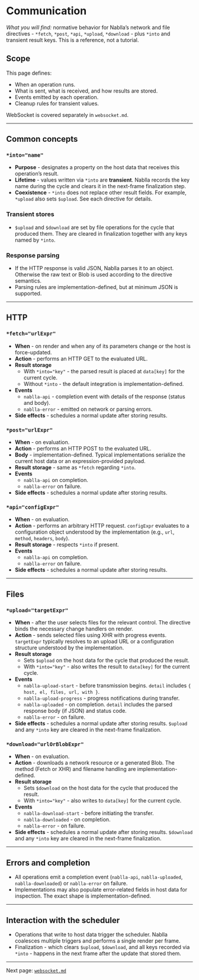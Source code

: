 # Communication

_What you will find:_ normative behavior for Nablla’s network and file directives - `*fetch`, `*post`, `*api`, `*upload`, `*download` - plus `*into` and transient result keys. This is a reference, not a tutorial.

## Scope

This page defines:
- When an operation runs.
- What is sent, what is received, and how results are stored.
- Events emitted by each operation.
- Cleanup rules for transient values.

WebSocket is covered separately in `websocket.md`.

---

## Common concepts

### `*into="name"`
- **Purpose** - designates a property on the host data that receives this operation’s result.
- **Lifetime** - values written via `*into` are **transient**. Nablla records the key name during the cycle and clears it in the next-frame finalization step.
- **Coexistence** - `*into` does not replace other result fields. For example, `*upload` also sets `$upload`. See each directive for details.

### Transient stores
- `$upload` and `$download` are set by file operations for the cycle that produced them. They are cleared in finalization together with any keys named by `*into`.

### Response parsing
- If the HTTP response is valid JSON, Nablla parses it to an object. Otherwise the raw text or Blob is used according to the directive semantics.
- Parsing rules are implementation-defined, but at minimum JSON is supported.

---

## HTTP

### `*fetch="urlExpr"`
- **When** - on render and when any of its parameters change or the host is force-updated.
- **Action** - performs an HTTP GET to the evaluated URL.
- **Result storage**
  - With `*into="key"` - the parsed result is placed at `data[key]` for the current cycle.
  - Without `*into` - the default integration is implementation-defined.
- **Events**
  - `nablla-api` - completion event with details of the response (status and body).
  - `nablla-error` - emitted on network or parsing errors.
- **Side effects** - schedules a normal update after storing results.

### `*post="urlExpr"`
- **When** - on evaluation.
- **Action** - performs an HTTP POST to the evaluated URL.
- **Body** - implementation-defined. Typical implementations serialize the current host data or an expression-provided payload.
- **Result storage** - same as `*fetch` regarding `*into`.
- **Events**
  - `nablla-api` on completion.
  - `nablla-error` on failure.
- **Side effects** - schedules a normal update after storing results.

### `*api="configExpr"`
- **When** - on evaluation.
- **Action** - performs an arbitrary HTTP request. `configExpr` evaluates to a configuration object understood by the implementation (e.g., `url`, `method`, `headers`, `body`).
- **Result storage** - respects `*into` if present.
- **Events**
  - `nablla-api` on completion.
  - `nablla-error` on failure.
- **Side effects** - schedules a normal update after storing results.

---

## Files

### `*upload="targetExpr"`
- **When** - after the user selects files for the relevant control. The directive binds the necessary change handlers on render.
- **Action** - sends selected files using XHR with progress events. `targetExpr` typically resolves to an upload URL or a configuration structure understood by the implementation.
- **Result storage**
  - Sets `$upload` on the host data for the cycle that produced the result.
  - With `*into="key"` - also writes the result to `data[key]` for the current cycle.
- **Events**
  - `nablla-upload-start` - before transmission begins. `detail` includes `{ host, el, files, url, with }`.
  - `nablla-upload-progress` - progress notifications during transfer.
  - `nablla-uploaded` - on completion. `detail` includes the parsed response body (if JSON) and status code.
  - `nablla-error` - on failure.
- **Side effects** - schedules a normal update after storing results. `$upload` and any `*into` key are cleared in the next-frame finalization.

### `*download="urlOrBlobExpr"`
- **When** - on evaluation.
- **Action** - downloads a network resource or a generated Blob. The method (Fetch or XHR) and filename handling are implementation-defined.
- **Result storage**
  - Sets `$download` on the host data for the cycle that produced the result.
  - With `*into="key"` - also writes to `data[key]` for the current cycle.
- **Events**
  - `nablla-download-start` - before initiating the transfer.
  - `nablla-downloaded` - on completion.
  - `nablla-error` - on failure.
- **Side effects** - schedules a normal update after storing results. `$download` and any `*into` key are cleared in the next-frame finalization.

---

## Errors and completion

- All operations emit a completion event (`nablla-api`, `nablla-uploaded`, `nablla-downloaded`) or `nablla-error` on failure.
- Implementations may also populate error-related fields in host data for inspection. The exact shape is implementation-defined.

---

## Interaction with the scheduler

- Operations that write to host data trigger the scheduler. Nablla coalesces multiple triggers and performs a single render per frame.
- Finalization - which clears `$upload`, `$download`, and all keys recorded via `*into` - happens in the next frame after the update that stored them.

---
Next page: [`websocket.md`](./websocket.md)

